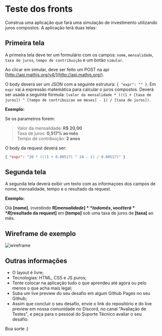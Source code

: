 # Teste dos fronts

Construa uma aplicação que fará uma simulação de investimento utilizando juros compostos. A aplicação terá duas telas:

## Primeira tela

A primeira tela deve ter um formulário com os campos: `nome`, `mensalidade`, `taxa de juros`, `tempo de contribuição` e um botão `simular`.

Ao clicar em simular, deve ser feito um POST na api [http://api.mathjs.org/v4/](http://api.mathjs.org/).

O body deverá ser um JSON com a seguinte estrutura: `{ "expr": "" }`. Em `expr` vai a expressão matemática para calcular o juros compostos. Deverá  ser usada a seguinte fórmula: `[valor da mensalidade * (((1 + [taxa de juros]) ^ [tempo de contribuicao em meses] - 1) / [taxa de juros])`.

**Exemplo:**

Se os parametros forem: 

> Valor da mensalidade: **R$ 20,00**<br/>
> Taxa de juros: **0,517% ao mês**<br/>
> Tempo de contribuição: **2 anos**

O body da request deverá ser:

```json
{ "expr": "20 * (((1 + 0.00517) ^ 24 - 1) / 0.00517)" }
```

## Segunda tela

A segunda tela deverá exibir um texto com as informaçoes dos campos de nome, mensalidade, tempo e o resultado da request. 

**Exemplo:**

Olá **[nome]**, investindo **R$[mensalidade]** todo mês, você terá **R$[resultado da request]** em **[tempo]** sob uma taxa de juros de **[taxa]** ao mês.

## Wireframe de exemplo

![wireframe](https://raw.githubusercontent.com/ciclic/test-frontend/master/wireframe.png)

## Outras informações

- O layout é livre;
- Tecnologias: HTML, CSS e JS puros;
- Tente colocar na aplicação tudo o que aprendeu até agora ou pelo menos o que acha mais legal;
- Suba um live preview do seu desafio em algum Github Pages no seu Github;
- Assim que concluir o seu desafio, envie o link do repositório e do live preview em nossa comunidade no Discord, no canal "Avaliação de Testes", e peça para o pessoal do Suporte Técnico avaliar o seu desafio.

Boa sorte :)
